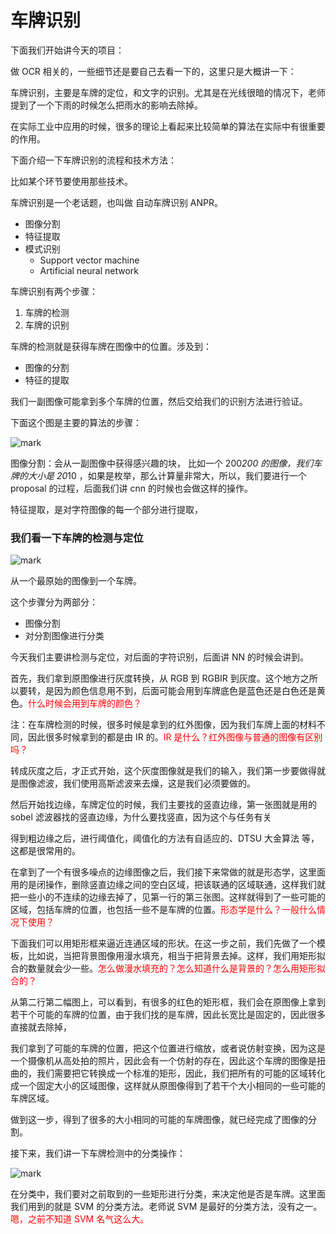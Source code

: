 # 车牌识别


下面我们开始讲今天的项目：

做 OCR 相关的，一些细节还是要自己去看一下的，这里只是大概讲一下：

车牌识别，主要是车牌的定位，和文字的识别。尤其是在光线很暗的情况下，老师提到了一个下雨的时候怎么把雨水的影响去除掉。

在实际工业中应用的时候，很多的理论上看起来比较简单的算法在实际中有很重要的作用。

下面介绍一下车牌识别的流程和技术方法：

比如某个环节要使用那些技术。

车牌识别是一个老话题，也叫做 自动车牌识别 ANPR。

- 图像分割
- 特征提取
- 模式识别
    - Support vector machine
    - Artificial neural network



车牌识别有两个步骤：

1. 车牌的检测
2. 车牌的识别


车牌的检测就是获得车牌在图像中的位置。涉及到：

- 图像的分割
- 特征的提取

我们一副图像可能拿到多个车牌的位置，然后交给我们的识别方法进行验证。

下面这个图是主要的算法的步骤：


![mark](http://pacdb2bfr.bkt.clouddn.com/blog/image/180808/FcAjGh8ACI.png?imageslim)


图像分割：会从一副图像中获得感兴趣的块，
比如一个 200*200 的图像，我们车牌的大小是 20*10 ，如果是枚举，那么计算量非常大，所以，我们要进行一个 proposal 的过程，后面我们讲 cnn 的时候也会做这样的操作。

特征提取，是对字符图像的每一个部分进行提取，

### 我们看一下车牌的检测与定位

![mark](http://pacdb2bfr.bkt.clouddn.com/blog/image/180808/H00jJma30L.png?imageslim)

从一个最原始的图像到一个车牌。

这个步骤分为两部分：

- 图像分割
- 对分割图像进行分类

今天我们主要讲检测与定位，对后面的字符识别，后面讲 NN 的时候会讲到。

首先，我们拿到原图像进行灰度转换，从 RGB 到 RGBIR 到灰度。这个地方之所以要转，是因为颜色信息用不到，后面可能会用到车牌底色是蓝色还是白色还是黄色。<span style="color:red;">什么时候会用到车牌的颜色？</span>

注：在车牌检测的时候，很多时候是拿到的红外图像，因为我们车牌上面的材料不同，因此很多时候拿到的都是由 IR 的。<span style="color:red;">IR 是什么？红外图像与普通的图像有区别吗？</span>

转成灰度之后，才正式开始，这个灰度图像就是我们的输入，我们第一步要做得就是图像滤波，我们使用高斯滤波来去燥，这是我们必须要做的。

然后开始找边缘，车牌定位的时候，我们主要找的竖直边缘，第一张图就是用的 sobel 滤波器找的竖直边缘，为什么要找竖直，因为这个与任务有关

得到粗边缘之后，进行阈值化，阈值化的方法有自适应的、DTSU 大金算法 等，这都是很常用的。

在拿到了一个有很多噪点的边缘图像之后，我们接下来常做的就是形态学，这里面用的是闭操作，删除竖直边缘之间的空白区域，把该联通的区域联通，这样我们就把一些小的不连续的边缘去掉了，见第一行的第三张图。这样就得到了一些可能的区域，包括车牌的位置，也包括一些不是车牌的位置。<span style="color:red;">形态学是什么？一般什么情况下使用？</span>

下面我们可以用矩形框来逼近连通区域的形状。在这一步之前，我们先做了一个模板，比如说，当把背景图像用漫水填充，相当于把背景去掉。这样，我们用矩形拟合的数量就会少一些。<span style="color:red;">怎么做漫水填充的？怎么知道什么是背景的？怎么用矩形拟合的？</span>

从第二行第二幅图上，可以看到，有很多的红色的矩形框，我们会在原图像上拿到若干个可能的车牌的位置，由于我们找的是车牌，因此长宽比是固定的，因此很多直接就去除掉，

我们拿到了可能的车牌的位置，把这个位置进行缩放，或者说仿射变换，因为这是一个摄像机从高处拍的照片，因此会有一个仿射的存在，因此这个车牌的图像是扭曲的，我们需要把它转换成一个标准的矩形，因此，我们把所有的可能的区域转化成一个固定大小的区域图像，这样就从原图像得到了若干个大小相同的一些可能的车牌区域。

做到这一步，得到了很多的大小相同的可能的车牌图像，就已经完成了图像的分割。


接下来，我们讲一下车牌检测中的分类操作：

![mark](http://pacdb2bfr.bkt.clouddn.com/blog/image/180808/c06Gm29mml.png?imageslim)



在分类中，我们要对之前取到的一些矩形进行分类，来决定他是否是车牌。这里面我们用到的就是 SVM 的分类方法。老师说 SVM 是最好的分类方法，没有之一。<span style="color:red;">嗯，之前不知道 SVM 名气这么大。</span>
